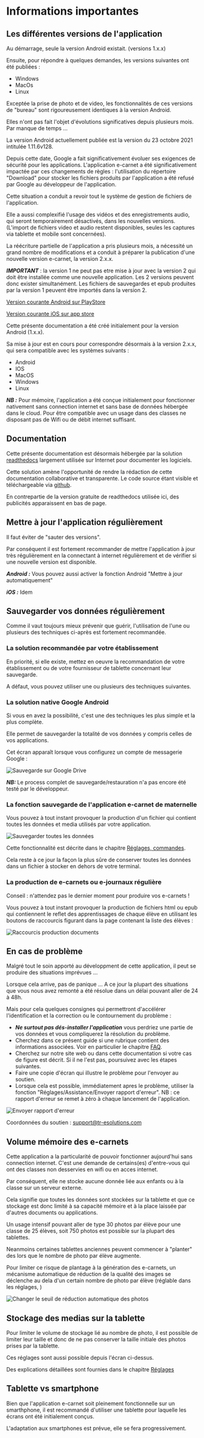 # Informations importantes

## Les différentes versions de l'application

Au démarrage, seule la version Android existait. (versions 1.x.x)

Ensuite, pour répondre à quelques demandes, les versions suivantes ont été publiées : 

- Windows
- MacOs
- Linux

Exceptée la prise de photo et de video, les fonctionnalités de ces versions de "bureau" sont rigoureusement identiques à la version Android.

Elles n'ont pas fait l'objet d'évolutions significatives depuis plusieurs mois. Par manque de temps ...

La version  Android actuellement publiée est la version du 23 octobre 2021 intitulée 1.11.6v128.

Depuis cette date, Google a fait significativement évoluer ses exigences de sécurité pour les applications. L'application e-carnet a été significativement impactée par ces changements de règles : l'utilisation du répertoire "Download" pour stocker les fichiers produits par l'application a été refusé par Google au développeur de l'application.

Cette situation a conduit a revoir tout le système de gestion de fichiers de l'application.

Elle a aussi complexifié l'usage des vidéos et des enregistrements audio, qui seront temporairement désactivés, dans les nouvelles versions. (L'import de fichiers video et audio restent disponibles, seules les captures via tablette et mobile sont concernées).

La réécriture partielle de l'application a pris plusieurs mois, a nécessité un grand nombre de modifications et a conduit à préparer la publication d'une nouvelle version e-carnet, la version 2.x.x.

***IMPORTANT*** : la version 1 ne peut pas etre mise à jour avec la version 2 qui doit être installée comme une nouvelle application. Les 2 versions peuvent donc exister simultanément. Les fichiers de sauvegardes et epub produites par la version 1 peuvent être importés dans la version 2.

[Version courante Android sur PlayStore](https://play.google.com/store/apps/details?id=org.tre.ecarnet&gl=FR)

[Version courante iOS sur app store](https://apps.apple.com/us/app/e-carnet-maternelle/id1663629696)


Cette présente documentation a été créé initialement pour la version Android (1.x.x).

Sa mise à jour est en cours pour correspondre désormais à la version 2.x.x, qui sera compatible avec les systèmes suivants : 
- Android
- IOS
- MacOS
- Windows
- Linux

***NB :*** Pour mémoire, l'application a été conçue initialement pour fonctionner nativement sans connection internet et sans base de données hébergée dans le cloud. Pour être compatible avec un usage dans des classes ne disposant pas de Wifi ou de débit internet suffisant.

## Documentation 

Cette présente documentation est désormais hébergée par la solution [readthedocs](https://readthedocs.org) largement utilisée sur Internet pour documenter les logiciels.

Cette solution amène l'opportunité de rendre la rédaction de cette documentation collaborative et transparente. Le code source étant visible et téléchargeable via [github](https://github.com/Thierry28/e-carnetV2/blob/master/docs/index.md).

En contrepartie de la version gratuite de readthedocs utilisée ici, des publicités apparaissent en bas de page.


## Mettre à jour l'application régulièrement

Il faut éviter de "sauter des versions".

Par conséquent il est fortement recommander de mettre l'application à jour très régulièrement en la connectant à internet régulièrement et de vérifier si une nouvelle version est disponible.

***Android :*** Vous pouvez aussi activer la fonction Android "Mettre à jour automatiquement"

***iOS :*** Idem

## Sauvegarder vos données régulièrement

Comme il vaut toujours mieux prévenir que guérir, l'utilisation de l'une ou plusieurs des techniques ci-après est fortement recommandée.

### La solution recommandée par votre établissement

En priorité, si elle existe, mettez en oeuvre la recommandation de votre établissement ou de votre fournisseur de tablette concernant leur sauvegarde.

A défaut, vous pouvez utiliser une ou plusieurs des techniques suivantes.

### La solution native Google Android

Si vous en avez la possibilité, c'est une des techniques les plus simple et la plus complète.

Elle permet de sauvegarder la totalité de vos données y compris celles de vos applications.

Cet écran apparaît lorsque vous configurez un compte de messagerie Google : 

![Sauvegarde sur Google Drive](screenshots/2020-01-01-09-56-30.png)

***NB:*** Le process complet de sauvegarde/restauration n'a pas encore été testé par le développeur. 

### La fonction sauvegarde de l'application e-carnet de maternelle

Vous pouvez à tout instant provoquer la production d'un fichier qui contient toutes les données et media utilisés par votre application.

![Sauvegarder toutes les données](screenshots/2020-01-05-08-56-20.png)

Cette fonctionnalité est décrite dans le chapitre [Réglages, commandes](#commandes-diverses).

Cela reste à ce jour la façon la plus sûre de conserver toutes les données dans un fichier à stocker en dehors de votre terminal.

### La production de e-carnets ou e-journaux régulière

Conseil : n'attendez pas le dernier moment pour produire vos e-carnets !

Vous pouvez à tout instant provoquer la production de fichiers html ou epub qui contiennent le reflet des apprentissages de chaque élève en utilisant les boutons de raccourcis figurant dans la page contenant la liste des élèves :  

![Raccourcis production documents](screenshots/2020-01-05-09-05-43.png)

<!-- ![Générer e-carnet depuis la liste des élèves](screenshots/2019-12-31-17-35-40.png) -->

<!-- NB : pour accéder à cette page, cf l'icône en haut à droite : 

![Passage en mode liste](screenshots/2019-12-31-17-34-29.png)

<!-- ![Icône de changement de mode d'affichage](screenshots/2020-01-05-09-07-43.png) -->

<!-- Retrouvez ensuite les fichiers générés avec votre explorateur de fichiers, dans votre répertoire "Téléchargement" et "e-carnet-maternelle".

![Explorateur de fichiers](screenshots/2019-12-31-17-56-06.png) -->

<!-- ![Fichiers e-carnet](screenshots/2019-12-31-18-34-19.png) -->
<!-- NB : cette copie d'écran peut être différente selon les versions Android.

![Fichiers e-carnet intermédiaires](screenshots/2020-01-05-09-12-42.png) -->


<!-- NB : le nombre qui figure dans le nom de fichier est la date de production du fichier.
Cette date ne figureara pas dans le nom de fichier qui sera inséré dans l'email pour les parents.

![Horodatage des fichiers](screenshots/2020-01-05-09-22-45.png)  -->



## En cas de problème

Malgré tout le soin apporté au développment de cette application, il peut se produire des situations imprévues ... 

Lorsque cela arrive, pas de panique ... A ce jour la plupart des situations que vous nous avez remonté a été résolue dans un délai pouvant aller de 24 à 48h.

Mais pour cela quelques consignes qui permettront d'accélérer l'identification et la correction ou le contournement du problème : 

- ***Ne surtout pas dés-installer l'application*** vous perdriez une partie de vos données et vous compliquerez la résolution du problème.  
- Cherchez dans ce présent guide si une rubrique contient des informations associées. Voir en particulier le chapitre [FAQ](#manipulations-diverses-faq).
- Cherchez sur notre site web ou dans cette documentation si votre cas de figure est décrit. Si il ne l'est pas, poursuivez avec les étapes suivantes.
- Faire une copie d'écran qui illustre le problème pour l'envoyer au soutien.
- Lorsque cela est possible, immédiatement apres le problème, utiliser la fonction "Réglages/Assistance/Envoyer rapport d'erreur". NB : ce rapport d'erreur se remet à zéro à chaque lancement de l'application.

![Envoyer rapport d'erreur](screenshots/2019-12-31-16-06-15.png)

<!-- A savoir, vous pouvez aussi envoyer ce rapport d'erreur directement avec votre logiciel de messagerie. Le fichier à joindre est "journal.html" situé ici : 

![Fichier journal.html pour le soutien](screenshots/2020-01-05-09-37-15.png) -->


Coordonnées du soutien : [support@tr-esolutions.com](mailto://support@tr-esolutions.com)


<!-- ![Générer e-carnet](screenshots/2019-12-31-17-40-19.png) -->



## Volume mémoire des e-carnets

Cette application a la particularité de pouvoir fonctionner aujourd'hui sans connection internet. C'est une demande de certains(es) d'entre-vous qui ont des classes non desservies en wifi ou en acces internet.

Par conséquent, elle ne stocke aucune donnée liée aux enfants ou à la classe sur un serveur externe. 

Cela signifie que toutes les données sont stockées sur la tablette et que ce stockage est donc limité à sa capacité mémoire et à la place laissée par d'autres documents ou applications.

Un usage intensif pouvant aller de type 30 photos par élève pour une classe de 25 élèves, soit 750 photos est possible sur la plupart des tablettes.

Neanmoins certaines tablettes anciennes peuvent commencer à "planter" des lors que le nombre de photo par élève augmente.

Pour limiter ce risque de plantage à la génération des e-carnets, un mécanisme automatique de réduction de la qualité des images se déclenche au dela d'un certain nombre de photo par élève (réglable dans les réglages, )

![Changer le seuil de réduction automatique des photos](screenshots/2019-12-31-11-09-10.png)



## Stockage des medias sur la tablette

Pour limiter le volume de stockage lié au nombre de photo, il est possible de limiter leur taille et donc de ne pas conserver la taille initiale des photos prises par la tablette.

Ces réglages sont aussi possible depuis l'écran ci-dessus.

Des explications détaillées sont fournies dans le chapitre [Réglages](#réglages)



## Tablette vs smartphone

Bien que l'application e-carnet soit pleinement fonctionnelle sur un smarthphone, il est recommandé d'utiliser une tablette pour laquelle les écrans ont été initialement conçus.

L'adaptation aux smartphones est prévue, elle se fera progressivement.

<!-- 
## Lieux de stockage des fichiers

### Photos

Les photos prises par l'application sont stockées dans le répertoire "Pictures" : 

![Répertoire de stockage des photos prises par l'application](screenshots/2020-01-05-09-42-36.png)

Ces photos ont un nom de fichier commençant par ECM_ : 

![Fichiers photos](screenshots/2020-01-05-09-44-06.png)

### Vidéos


### Audio

 -->



